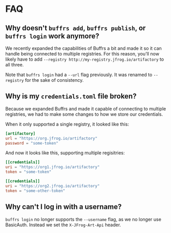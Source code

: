 # FAQ

## Why doesn't `buffrs add`, `buffrs publish`, or `buffrs login` work anymore?

We recently expanded the capabilities of Buffrs a bit and made it so it can handle being connected to multiple registries.
For this reason, you'll now likely have to add `--registry http://my-registry.jfrog.io/artifactory` to all three.

Note that `buffrs login` had a `--url` flag previously. It was renamed to `--registry` for the sake of consistency.

## Why is my `credentials.toml` file broken?

Because we expanded Buffrs and made it capable of connecting to multiple registries, we had to make some changes to how we store our credentials.

When it only supported a single registry, it looked like this:

```toml
[artifactory]
url = "https://org.jfrog.io/artifactory"
password = "some-token"
```

And now it looks like this, supporting multiple regisitries:

```toml
[[credentials]]
uri = "https://org1.jfrog.io/artifactory"
token = "some-token"

[[credentials]]
uri = "https://org2.jfrog.io/artifactory"
token = "some-other-token"
```

## Why can't I log in with a username?

`buffrs login` no longer supports the `--username` flag, as we no longer use BasicAuth. Instead we set the `X-JFrog-Art-Api` header.